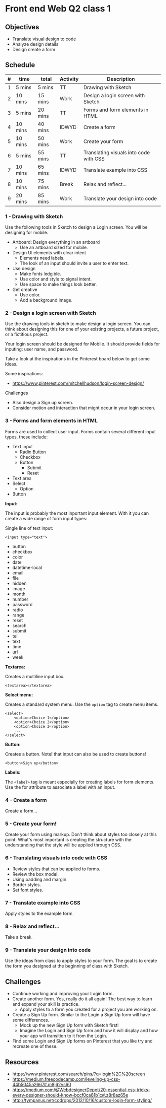 # Front end Web Q2 class 1

## Objectives 

- Translate visual design to code
- Analyze design details
- Design create a form

## Schedule 

| # | time    | total   | Activity | Description |
|---|---------|---------|----------|-------------|
| 1 |  5 mins |  5 mins | TT       | Drawing with Sketch |
| 2 | 10 mins | 15 mins | Work     | Design a login screen with Sketch |
| 3 |  5 mins | 20 mins | TT       | Forms and form elements in HTML |
| 4 | 10 mins | 40 mins | IDWYD    | Create a form |
| 5 | 10 mins | 50 mins | Work     | Create your form |
| 6 |  5 mins | 55 mins | TT       | Translating visuals into code with CSS |
| 7 | 10 mins | 65 mins | IDWYD    | Translate example into CSS |
| 8 | 10 mins | 75 mins | Break    | Relax and reflect... |
| 9 | 20 mins | 85 mins | Work     | Translate your design into code |


### 1 - Drawing with Sketch 

Use the following tools in Sketch to design a Login screen. 
You will be designing for mobile. 

- Artboard: Design everything in an artboard
    - Use an artboard sized for mobile. 
- Design UI elements with clear intent
    - Elements need labels.
    - The look of an input should invite a user to enter text.
- Use design
    - Make fonts ledgible.
    - Use color and style to signal intent.
    - Use space to make things look better. 
- Get creative 
    - Use color.
    - Add a background image. 

### 2 - Design a login screen with Sketch

Use the drawing tools in sketch to make design a login screen. 
You can think about designing this for one of your existing projects, a future project, or a fictitious project. 

Your login screen should be designed for Mobile.
It should provide fields for inputing: user name, and password.

Take a look at the inspirations in the Pinterest board below to get some ideas. 

Some inspirations:

- https://www.pinterest.com/mitchellhudson/login-screen-design/

Challenges

- Also design a Sign up screen. 
- Consider motion and interaction that might occur in your login screen.

### 3 - Forms and form elements in HTML

Forms are used to collect user input. 
Forms contain several different input types, these include: 

- Text input
    - Radio Button
    - Checkbox
    - Button
        - Submit
        - Reset
- Text area
- Select
    - Option
- Button

__Input:__

The input is probably the most inportant input element. 
With it you can create a wide range of form input types: 

Single line of text input: 

`<input type="text">`

- button
- checkbox
- color
- date 
- datetime-local
- email
- file
- hidden
- image
- month
- number
- password
- radio
- range
- reset
- search
- submit
- tel
- text
- time 
- url
- week

__Textarea:__

Creates a multiline input box.

`<textarea></textarea>`

__Select menu:__

Creates a standard system menu. Use the `option` tag to create menu items. 

```
<select>
    <option>Choice 1</option>
    <option>Choice 2</option>
    <option>Choice 3</option>
    ...
</select>
```
__Button:__

Creates a button. Note! that input can also be used to create buttons! 

`<button>Sign up</button>`

__Labels:__

The `<label>` tag is meant especially for creating labels for form elements. 
Use the for attribute to associate a label with an input. 

### 4 - Create a form

Create a form...

### 5 - Create your form! 

Create your form using markup. 
Don't think about styles too closely at this point. 
What's most important is creating the structure with the understanding that the 
style will be applied through CSS. 

### 6 - Translating visuals into code with CSS

- Review styles that can be applied to forms. 
- Review the box model. 
- Using padding and margin. 
- Border styles. 
- Set font styles. 

### 7 - Translate example into CSS

Apply styles to the example form.

### 8 - Relax and reflect...

Take a break. 

### 9 - Translate your design into code

Use the ideas from class to apply styles to your form. 
The goal is to create the form you designed at the beginning of class with Sketch. 

## Challenges 

- Continue working and improving your Login form. 
- Create another form. Yes, really do it all again! The best way to learn and expand your skill is practice. 
    - Apply styles to a form you created for a project you are working on. 
- Create a Sign Up form. Similar to the Login a Sign Up form will have some differences. 
    - Mock up the new Sign Up form with Sketch first!
    - Imagine the Login and Sign Up form and how it will display and how your app will transition to it from the Login. 
- Find some Login and Sign Up forms on Pinterest that you like try and recreate one of these. 

## Resources 

- https://www.pinterest.com/search/pins/?q=login%2C%20screen
- https://medium.freecodecamp.com/leveling-up-css-44b5045a2667#.m8j62vs60
- https://medium.com/@WebdesignerDepot/20-essential-css-tricks-every-designer-should-know-bccf0ca81b1c#.z8r8az65e
- http://tympanus.net/codrops/2012/10/16/custom-login-form-styling/












